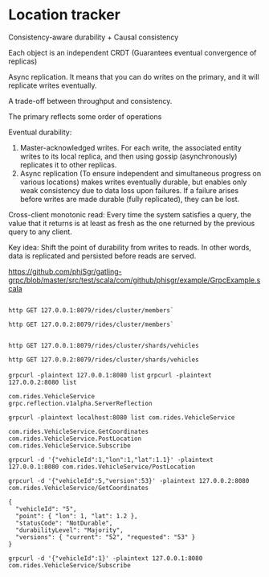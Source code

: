 # Location tracker



Consistency-aware durability + Causal consistency

Each object is an independent CRDT (Guarantees eventual convergence of replicas)

Async replication. It means that you can do writes on the primary, and it will replicate writes eventually. 

A trade-off between throughput and consistency.

The primary reflects some order of operations

Eventual durability:

1) Master-acknowledged writes. For each write, the associated entity writes to its local replica, and then using gossip (asynchronously) replicates it to other replicas.
2) Async replication (To ensure independent and simultaneous progress on various locations) makes writes eventually durable, 
but enables only weak consistency due to data loss upon failures. If a failure arises before writes are made durable (fully replicated), they can be lost.


Cross-client monotonic read: Every time the system satisfies a query, the value that it returns is at least as fresh as the one returned by the previous query to any client.

Key idea: Shift the point of durability from writes to reads. In other words, data is replicated and persisted before reads are served.





https://github.com/phiSgr/gatling-grpc/blob/master/src/test/scala/com/github/phisgr/example/GrpcExample.scala


```

http GET 127.0.0.1:8079/rides/cluster/members`

http GET 127.0.0.2:8079/rides/cluster/members`

```


```

http GET 127.0.0.1:8079/rides/cluster/shards/vehicles

http GET 127.0.0.2:8079/rides/cluster/shards/vehicles

```



 
`grpcurl -plaintext 127.0.0.1:8080 list`
`grpcurl -plaintext 127.0.0.2:8080 list`

```
com.rides.VehicleService
grpc.reflection.v1alpha.ServerReflection
```


`grpcurl -plaintext localhost:8080 list com.rides.VehicleService`


```
com.rides.VehicleService.GetCoordinates
com.rides.VehicleService.PostLocation
com.rides.VehicleService.Subscribe
```


`grpcurl -d '{"vehicleId":1,"lon":1,"lat":1.1}' -plaintext 127.0.0.1:8080 com.rides.VehicleService/PostLocation`


`grpcurl -d '{"vehicleId":5,"version":53}' -plaintext 127.0.0.2:8080 com.rides.VehicleService/GetCoordinates`

```
{
  "vehicleId": "5",
  "point": { "lon": 1, "lat": 1.2 },
  "statusCode": "NotDurable",
  "durabilityLevel": "Majority",
  "versions": { "current": "52", "requested": "53" }
}
```


`grpcurl -d '{"vehicleId":1}' -plaintext 127.0.0.1:8080 com.rides.VehicleService/Subscribe`
